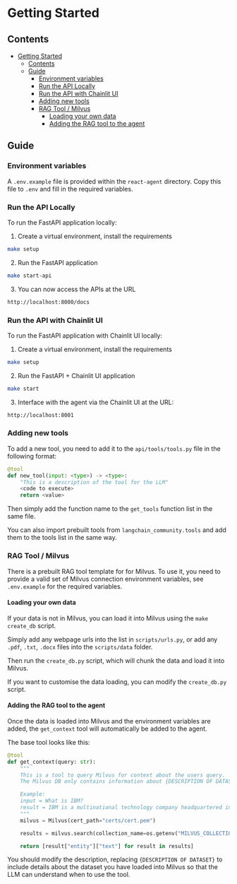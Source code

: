 # Getting Started

## Contents

- [Getting Started](#getting-started)
  - [Contents](#contents)
  - [Guide](#guide)
    - [Environment variables](#environment-variables)
    - [Run the API Locally](#run-the-api-locally)
    - [Run the API with Chainlit UI](#run-the-api-with-chainlit-ui)
    - [Adding new tools](#adding-new-tools)
    - [RAG Tool / Milvus](#rag-tool--milvus)
      - [Loading your own data](#loading-your-own-data)
      - [Adding the RAG tool to the agent](#adding-the-rag-tool-to-the-agent)


## Guide

### Environment variables

A `.env.example` file is provided within the `react-agent` directory. Copy this file to `.env` and fill in the required variables.


### Run the API Locally

To run the FastAPI application locally:

1. Create a virtual environment, install the requirements

```bash
make setup
```

2. Run the FastAPI application

```bash
make start-api
```

3. You can now access the APIs at the URL

```bash
http://localhost:8000/docs
```

### Run the API with Chainlit UI

To run the FastAPI application with Chainlit UI locally:

1. Create a virtual environment, install the requirements

```bash
make setup
```

2. Run the FastAPI + Chainlit UI application

```bash
make start
```

3. Interface with the agent via the Chainlit UI at the URL:

```bash
http://localhost:8001
```

### Adding new tools

To add a new tool, you need to add it to the `api/tools/tools.py` file in the following format:

```python
@tool
def new_tool(input: <type>) -> <type>:
    "This is a description of the tool for the LLM"
    <code to execute>
    return <value>
```

Then simply add the function name to the `get_tools` function list in the same file.

You can also import prebuilt tools from `langchain_community.tools` and add them to the tools list in the same way.


### RAG Tool / Milvus

There is a prebuilt RAG tool template for for Milvus.
To use it, you need to provide a valid set of Milvus connection environment variables, see `.env.example` for the required variables.


#### Loading your own data

If your data is not in Milvus, you can load it into Milvus using the `make create_db` script.

Simply add any webpage urls into the list in `scripts/urls.py`, or add any `.pdf`, `.txt`, `.docx` files into the `scripts/data` folder.

Then run the `create_db.py` script, which will chunk the data and load it into Milvus.

If you want to customise the data loading, you can modify the `create_db.py` script.


#### Adding the RAG tool to the agent

Once the data is loaded into Milvus and the environment variables are added, the `get_context` tool will automatically be added to the agent.

The base tool looks like this:

```python
@tool
def get_context(query: str):
    """
    This is a tool to query Milvus for context about the users query.
    The Milvus DB only contains information about {DESCRIPTION OF DATASET}.

    Example:
    input = What is IBM?
    result = IBM is a multinational technology company headquartered in Armonk, New York.
    """
    milvus = Milvus(cert_path="certs/cert.pem")

    results = milvus.search(collection_name=os.getenv("MILVUS_COLLECTION"), query=query, k=5, output_fields=["text"])

    return [result["entity"]["text"] for result in results]
```

You should modify the description, replacing `{DESCRIPTION OF DATASET}` to include details about the dataset you have loaded into Milvus so that the LLM can understand when to use the tool.
